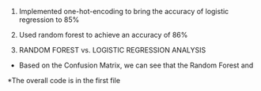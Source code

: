 1. Implemented one-hot-encoding to bring the accuracy of logistic regression to 85%

2. Used random forest to achieve an accuracy of 86%

3. RANDOM FOREST vs. LOGISTIC REGRESSION ANALYSIS
- Based on the Confusion Matrix, we can see that the Random Forest and  
   

*The overall code is in the first file
